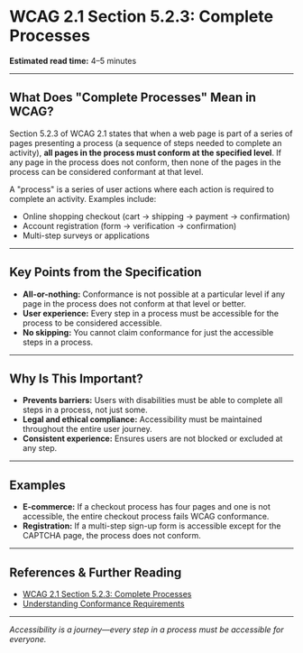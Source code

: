 <!--
title: 5.2.3 - Complete Processes
series: Making the Web Accessible for All
description: An in-depth explanation of WCAG 2.1 Section 5.2.3, Complete Processes—what it means, why it matters, and how to apply it.
keywords: wcag 5.2.3, complete processes, accessibility, web standards, conformance, process accessibility
image: WCAG-Series-5.2.3.png
imageAlt: Blue text on yellow background saying, "Web Content Accessibility Guidelines (WCAG) 5.2.3 Explained, Complete Processes"
status: published
date: 2025-07-08
excerpt: This section explains the requirement that all pages in a process must conform to WCAG at the specified level, not just individual pages.
previous: /wcag/WCAG-Guideline-5-2-2-Full-Pages-Explained, Guideline 5.2.2 - Full Pages
next: /wcag/WCAG-Guideline-5-2-4-Only-Accessibility-Supported-Ways-Explained, Guideline 5.2.4 - Only Accessibility-Supported Ways of Using Technologies
-->

# **WCAG 2.1 Section 5.2.3: Complete Processes**

**Estimated read time:** 4–5 minutes

---

## **What Does "Complete Processes" Mean in WCAG?**

Section 5.2.3 of WCAG 2.1 states that when a web page is part of a series of pages presenting a process (a sequence of steps needed to complete an activity), **all pages in the process must conform at the specified level**. If any page in the process does not conform, then none of the pages in the process can be considered conformant at that level.

A "process" is a series of user actions where each action is required to complete an activity. Examples include:
- Online shopping checkout (cart → shipping → payment → confirmation)
- Account registration (form → verification → confirmation)
- Multi-step surveys or applications

---

## **Key Points from the Specification**

- **All-or-nothing:** Conformance is not possible at a particular level if any page in the process does not conform at that level or better.
- **User experience:** Every step in a process must be accessible for the process to be considered accessible.
- **No skipping:** You cannot claim conformance for just the accessible steps in a process.

---

## **Why Is This Important?**

- **Prevents barriers:** Users with disabilities must be able to complete all steps in a process, not just some.
- **Legal and ethical compliance:** Accessibility must be maintained throughout the entire user journey.
- **Consistent experience:** Ensures users are not blocked or excluded at any step.

---

## **Examples**

- **E-commerce:** If a checkout process has four pages and one is not accessible, the entire checkout process fails WCAG conformance.
- **Registration:** If a multi-step sign-up form is accessible except for the CAPTCHA page, the process does not conform.

---

## **References & Further Reading**
- [WCAG 2.1 Section 5.2.3: Complete Processes](https://www.w3.org/TR/WCAG21/#cc3)
- [Understanding Conformance Requirements](https://www.w3.org/WAI/WCAG21/Understanding/conformance#conformance-requirements)

---


*Accessibility is a journey—every step in a process must be accessible for everyone.*
